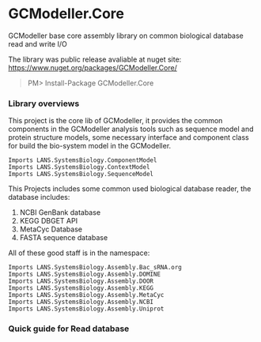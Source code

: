 # GCModeller.Core
GCModeller base core assembly library on common biological database read and write I/O

The library was public release avaliable at nuget site: https://www.nuget.org/packages/GCModeller.Core/

>  PM>  Install-Package GCModeller.Core

### Library overviews

This project is the core lib of GCModeller, it provides the common components in the GCModeller analysis tools such as sequence model and protein structure models, some necessary interface and component class for build the bio-system model in the GCModeller.

```vb.net
Imports LANS.SystemsBiology.ComponentModel
Imports LANS.SystemsBiology.ContextModel
Imports LANS.SystemsBiology.SequenceModel
```

This Projects includes some common used biological database reader, the database includes:

1. NCBI GenBank database
2. KEGG DBGET API
3. MetaCyc Database 
4. FASTA sequence database

All of these good staff is in the namespace:

```vb.net
Imports LANS.SystemsBiology.Assembly.Bac_sRNA.org
Imports LANS.SystemsBiology.Assembly.DOMINE
Imports LANS.SystemsBiology.Assembly.DOOR
Imports LANS.SystemsBiology.Assembly.KEGG
Imports LANS.SystemsBiology.Assembly.MetaCyc
Imports LANS.SystemsBiology.Assembly.NCBI
Imports LANS.SystemsBiology.Assembly.Uniprot
```

### Quick guide for Read database

